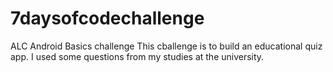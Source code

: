 # 7daysofcodechallenge
ALC Android Basics challenge 
This cballenge is to build an educational quiz app. I used some questions from my studies at the university. 
